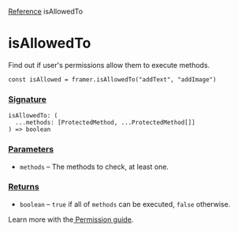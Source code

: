 [Reference](https://www.framer.com/developers/reference)
isAllowedTo
# isAllowedTo
Find out if user's permissions allow them to execute methods.
```
const isAllowed = framer.isAllowedTo("addText", "addImage")
```

### [Signature](https://www.framer.com/developers/reference/plugins-is-allowed-to#signature)
```
isAllowedTo: (
  ...methods: [ProtectedMethod, ...ProtectedMethod[]]
) => boolean
```

### [Parameters](https://www.framer.com/developers/reference/plugins-is-allowed-to#parameters)
  * `methods` – The methods to check, at least one.


### [Returns](https://www.framer.com/developers/reference/plugins-is-allowed-to#returns)
  * `boolean` – `true` if all of `methods` can be executed, `false` otherwise.


Learn more with the[ Permission guide](https://www.framer.com/developers/plugins-permissions).
